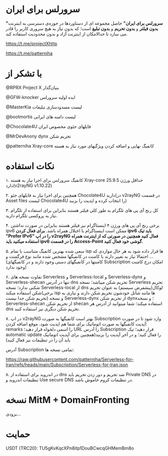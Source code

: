 # سرورلس برای ایران

**"سرورلس برای ایران"** حاصل مجموعه ای از دستاوردها در حوزه‌ی دسترسی به اینترنت **بدون فیلتر** و **بدون تحریم** و **بدون تبلیغ** است؛ که بدون نیاز به هیچ سروری کاربر را قادر می سازد تا حدالامکان از اینترنت آزاد و بدون محدودیت استفاده کند.

https://t.me/projectXhttp

https://t.me/patterniha

# با تشکر از

@RPRX   Project X بنیان‌گذار

@GFW-knocker ایده اولیه سرورلس

@MasterKia لیست مسدودسازی تبلیغات

@bootmortis لیست دامنه های ایرانی

@Chocolate4U فایلهای جئوی مخصوص ایران

@MrDevAnony  dynx تحریم شکن

@patterniha Xray-core کانفیگ نهایی و اضافه کردن ویژگیهای مورد نیاز به هسته 

# نکات استفاده

۱. کانفیگ سرورلس برای اجرا نیاز به هسته Xray-core حداقل ورژن 25.9.5 دارد(v2rayNG v1.10.22)

۲. همچنین برای اجرا نیاز به فایلهای جئو Chocolate4U دارید(در v2rayNG در قسمت Asset files لیست Chocolate4U را انتخاب کرده و اپدیت را بزنید)

۳. کل رنج آی پی های تلگرام به طور کلی فیلتر هستند بنابراین برای استفاده از تلگرام نیاز به پروکسی تلگرام دارید.

۴. برخی رنج آی پی های ورژن ۴ اینستاگرام نیز فیلتر هستند بنایراین در صورت نداشتن ipv6 ممکن است اینستاگرام با اختلال همراه باشد. **برای فعال کردن ipv6 باید تیک "Prefer IPv6" را در اپ v2rayNG فعال کنید همچنین در صورتی که از اینترنت همراه استفاده میکنید باید ipv6 را در قسمت Access-Point گوشی خود فعال کنید.**

۵. سعی شده بهترین کانفیگ متناسب با تمام isp ها قرار داده شود به هر حال مواردی که احتمالا نیاز به تغییر دارند با کامنت در کانفیگها مشخص شده مانند نوع فرگمنت و ...(کامنتها در کانفیگهای دستی وجود دارند و در کانفیگهای Subscription امکان درج کامنت وجود ندارد)

۶. تفاوت نسخه های Serverless و Serverless-local و Serverless-dynx و Serverless-shecan تنها در آدرس dns تحریم شکن میباشد؛ نسخه Serverless تحریم شکنی ندارد؛ نسخه Serverless-local از dns لوکال(پیشفرض سیستم) به عنوان تحریم شکن استفاده میکند(برخی isp ها مانند شاتل خودشون تحریم شکن دارند و نیازی به تحریم شکن جدا نیست) و نسخه Serverless-dynx از تحریم شکن dynx؛ و نسخه Serverless-shecan  از تحریم شکن shecan استفاده میکند؛ شما میتوانید از آدرس هر dns تحریم شکن دیگری نیز استفاده کنید.

۷. در اپ v2rayNG بهتر است کانفیگها به صورت Subscription وارد شود تا در صورت آپدیت کانفیگها به صورت اتوماتیک برای شما هم اپدیت شود. موقع اضافه کردن: remarks را اسمی دلخواه قرار دهید؛ URL را آدرس Subscription قرار دهید؛ تیک automatic update را فعال کنید؛ و در آخر آپدیت را بزنید(همچنین برای آپدیت اتوماتیک باید آن را در تنظیمات نیز فعال کنید)



آدرس Subscription تمامی نسخه ها:


https://raw.githubusercontent.com/patterniha/Serverless-for-Iran/refs/heads/main/Subscription/Serverless-for-Iran.json

 
۸. در اندروید برای استفاده از dns ضد تحریم و دور زدن تحریم باید Private DNS در تنظیمات اندروید و Use secure DNS در تنظیمات کروم خاموش باشد.

# نسخه MitM + DomainFronting

بزودی...

# حمایت

USDT (TRC20): TU5gKvKqcXPn8itp1DouBCwcqGHMemBm8o
